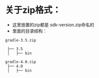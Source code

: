 # 关于zip格式：
- 这里放置的zip都是 sdk-version.zip命名的
- 里面的目录结构：

```
gradle-3.5.zip

 ├── 3.5
 │   ├── bin

gradle-4.0.zip
 ├── 4.0
 │   ├── bin

```
